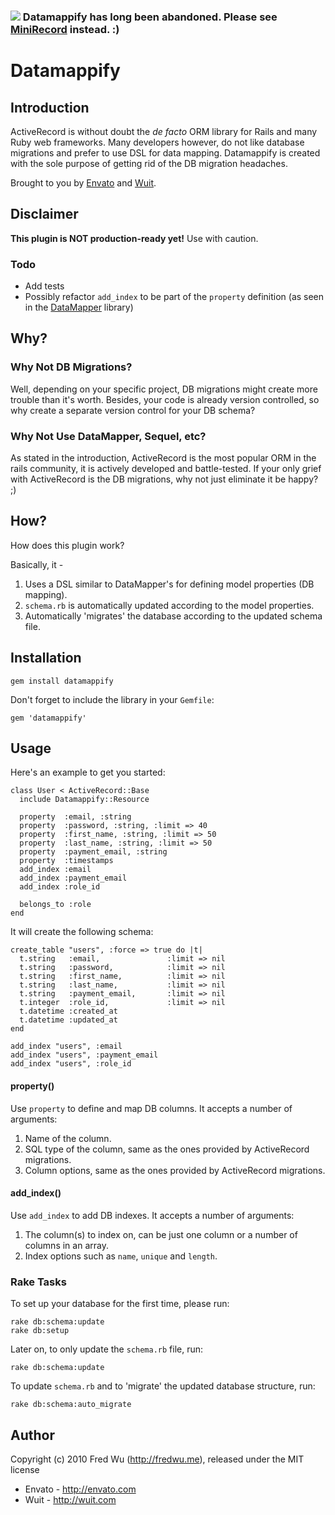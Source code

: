 ### [![](http://stillmaintained.com/fredwu/datamappify.png)](http://stillmaintained.com/fredwu/datamappify) Datamappify has long been abandoned. Please see [MiniRecord](https://github.com/DAddYE/mini_record) instead. :)

# Datamappify

## Introduction

ActiveRecord is without doubt the *de facto* ORM library for Rails and many Ruby web frameworks. Many developers however, do not like database migrations and prefer to use DSL for data mapping. Datamappify is created with the sole purpose of getting rid of the DB migration headaches.

Brought to you by [Envato](http://envato.com) and [Wuit](http://wuit.com).

## Disclaimer

**This plugin is NOT production-ready yet!** Use with caution.

### Todo

* Add tests
* Possibly refactor `add_index` to be part of the `property` definition (as seen in the [DataMapper](http://datamapper.org/) library)

## Why?

### Why Not DB Migrations?

Well, depending on your specific project, DB migrations might create more trouble than it's worth. Besides, your code is already version controlled, so why create a separate version control for your DB schema?

### Why Not Use DataMapper, Sequel, etc?

As stated in the introduction, ActiveRecord is the most popular ORM in the rails community, it is actively developed and battle-tested. If your only grief with ActiveRecord is the DB migrations, why not just eliminate it be happy? ;)

## How?

How does this plugin work?

Basically, it -

1. Uses a DSL similar to DataMapper's for defining model properties (DB mapping).
2. `schema.rb` is automatically updated according to the model properties.
3. Automatically 'migrates' the database according to the updated schema file.

## Installation

    gem install datamappify

Don't forget to include the library in your `Gemfile`:

    gem 'datamappify'

## Usage

Here's an example to get you started:

  	class User < ActiveRecord::Base
  	  include Datamappify::Resource
      
  	  property  :email, :string
  	  property  :password, :string, :limit => 40
  	  property  :first_name, :string, :limit => 50
  	  property  :last_name, :string, :limit => 50
  	  property  :payment_email, :string
  	  property  :timestamps
  	  add_index :email
  	  add_index :payment_email
  	  add_index :role_id
      
  	  belongs_to :role
  	end

It will create the following schema:

  	create_table "users", :force => true do |t|
  	  t.string   :email,               :limit => nil
  	  t.string   :password,            :limit => nil
  	  t.string   :first_name,          :limit => nil
  	  t.string   :last_name,           :limit => nil
  	  t.string   :payment_email,       :limit => nil
  	  t.integer  :role_id,             :limit => nil
  	  t.datetime :created_at
  	  t.datetime :updated_at
  	end

  	add_index "users", :email
  	add_index "users", :payment_email
  	add_index "users", :role_id

#### property()

Use `property` to define and map DB columns. It accepts a number of arguments:

1. Name of the column.
2. SQL type of the column, same as the ones provided by ActiveRecord migrations.
3. Column options, same as the ones provided by ActiveRecord migrations.

#### add_index()

Use `add_index` to add DB indexes. It accepts a number of arguments:

1. The column(s) to index on, can be just one column or a number of columns in an array.
3. Index options such as `name`, `unique` and `length`.

### Rake Tasks

To set up your database for the first time, please run:

    rake db:schema:update
    rake db:setup

Later on, to only update the `schema.rb` file, run:

    rake db:schema:update

To update `schema.rb` and to 'migrate' the updated database structure, run:

    rake db:schema:auto_migrate

## Author

Copyright (c) 2010 Fred Wu (<http://fredwu.me>), released under the MIT license

* Envato - <http://envato.com>
* Wuit - <http://wuit.com>
